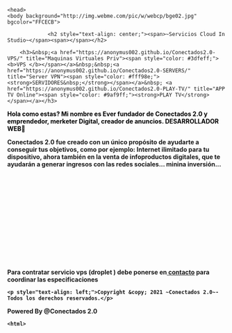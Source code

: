 <html>


	
	
	<head>
	<body background="http://img.webme.com/pic/w/webcp/bge02.jpg" bgcolor="FFCECB">

		         <h2 style="text-align: center;"><span>~Servicios Cloud In Studio~</span><span></span></h2>
<p><span></span></p>
		
		<h3>&nbsp;<a href="https://anonymus002.github.io/Conectados2.0-VPS/" title="Maquinas Virtuales Priv"><span style="color: #3dfeff;"><b>VPS </b></span></a>&nbsp;&nbsp;<a href="https://anonymus002.github.io/Conectados2.0-SERVERS/" title="Server VPN"><span style="color: #fff98e;"><strong>SERVIDORES&nbsp;</strong></span></a>&nbsp; <a href="https://anonymus002.github.io/Conectados2.0-PLAY-TV/" title="APP TV Online"><span style="color: #9af9ff;"><strong>PLAY TV</strong></span></a></h3>
		
	


<p><strong><span style="color: #000;">Hola como estas? Mi nombre es Ever fundador de Conectados 2.0 y emprendedor, merketer Digital, creador de anuncios. DESARROLLADOR WEB🙂

Conectados 2.0 fue creado  con un único propósito de ayudarte a conseguir tus objetivos,  como por ejemplo: Internet ilimitado para tu dispositivo,  ahora también en la venta de infoproductos digitales, que te ayudarán a generar ingresos con las redes sociales... minina inversión... </span><strong>
	<p></p>
<br>
<br>
<br>
<br>
<br>
<br>
<br>
<br>
<br>
<br>
<br>
<br>
	<p><span>Para contratar servicio vps (droplet ) debe ponerse en</span><a href="https://wa.link/23r01g" rel="nofollow noopener" target="_blank" title="whatsapp"><span>&nbsp;</span>contacto</a><span>&nbsp;para coordinar las especificaciones</span></p>
	
	
	<p style="text-align: left;">Copyright &copy; 2021 ~Conectados 2.0~- Todos los derechos reservados.</p>
<p style="text-align: left;">Powered By @Conectados 2.0</p>
	
	
	<html>
<body>
<bgsound src="musi.mp3" loop="5">

											   
